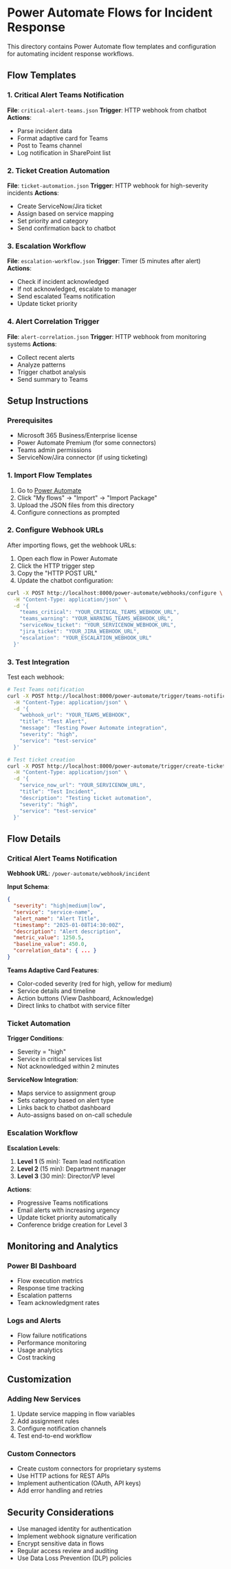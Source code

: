 # Power Automate Flows for Incident Response

This directory contains Power Automate flow templates and configuration for automating incident response workflows.

## Flow Templates

### 1. Critical Alert Teams Notification
**File**: `critical-alert-teams.json`
**Trigger**: HTTP webhook from chatbot
**Actions**:
- Parse incident data
- Format adaptive card for Teams
- Post to Teams channel
- Log notification in SharePoint list

### 2. Ticket Creation Automation
**File**: `ticket-automation.json`
**Trigger**: HTTP webhook for high-severity incidents
**Actions**:
- Create ServiceNow/Jira ticket
- Assign based on service mapping
- Set priority and category
- Send confirmation back to chatbot

### 3. Escalation Workflow
**File**: `escalation-workflow.json`
**Trigger**: Timer (5 minutes after alert)
**Actions**:
- Check if incident acknowledged
- If not acknowledged, escalate to manager
- Send escalated Teams notification
- Update ticket priority

### 4. Alert Correlation Trigger
**File**: `alert-correlation.json`
**Trigger**: HTTP webhook from monitoring systems
**Actions**:
- Collect recent alerts
- Analyze patterns
- Trigger chatbot analysis
- Send summary to Teams

## Setup Instructions

### Prerequisites
- Microsoft 365 Business/Enterprise license
- Power Automate Premium (for some connectors)
- Teams admin permissions
- ServiceNow/Jira connector (if using ticketing)

### 1. Import Flow Templates

1. Go to [Power Automate](https://flow.microsoft.com)
2. Click "My flows" → "Import" → "Import Package"
3. Upload the JSON files from this directory
4. Configure connections as prompted

### 2. Configure Webhook URLs

After importing flows, get the webhook URLs:

1. Open each flow in Power Automate
2. Click the HTTP trigger step
3. Copy the "HTTP POST URL"
4. Update the chatbot configuration:

```bash
curl -X POST http://localhost:8000/power-automate/webhooks/configure \
  -H "Content-Type: application/json" \
  -d '{
    "teams_critical": "YOUR_CRITICAL_TEAMS_WEBHOOK_URL",
    "teams_warning": "YOUR_WARNING_TEAMS_WEBHOOK_URL", 
    "serviceNow_ticket": "YOUR_SERVICENOW_WEBHOOK_URL",
    "jira_ticket": "YOUR_JIRA_WEBHOOK_URL",
    "escalation": "YOUR_ESCALATION_WEBHOOK_URL"
  }'
```

### 3. Test Integration

Test each webhook:

```bash
# Test Teams notification
curl -X POST http://localhost:8000/power-automate/trigger/teams-notification \
  -H "Content-Type: application/json" \
  -d '{
    "webhook_url": "YOUR_TEAMS_WEBHOOK",
    "title": "Test Alert",
    "message": "Testing Power Automate integration",
    "severity": "high",
    "service": "test-service"
  }'

# Test ticket creation
curl -X POST http://localhost:8000/power-automate/trigger/create-ticket \
  -H "Content-Type: application/json" \
  -d '{
    "service_now_url": "YOUR_SERVICENOW_URL",
    "title": "Test Incident",
    "description": "Testing ticket automation",
    "severity": "high",
    "service": "test-service"
  }'
```

## Flow Details

### Critical Alert Teams Notification

**Webhook URL**: `/power-automate/webhook/incident`

**Input Schema**:
```json
{
  "severity": "high|medium|low",
  "service": "service-name",
  "alert_name": "Alert Title", 
  "timestamp": "2025-01-08T14:30:00Z",
  "description": "Alert description",
  "metric_value": 1250.5,
  "baseline_value": 450.0,
  "correlation_data": { ... }
}
```

**Teams Adaptive Card Features**:
- Color-coded severity (red for high, yellow for medium)
- Service details and timeline
- Action buttons (View Dashboard, Acknowledge)
- Direct links to chatbot with service filter

### Ticket Automation

**Trigger Conditions**:
- Severity = "high"
- Service in critical services list
- Not acknowledged within 2 minutes

**ServiceNow Integration**:
- Maps service to assignment group
- Sets category based on alert type
- Links back to chatbot dashboard
- Auto-assigns based on on-call schedule

### Escalation Workflow

**Escalation Levels**:
1. **Level 1** (5 min): Team lead notification
2. **Level 2** (15 min): Department manager
3. **Level 3** (30 min): Director/VP level

**Actions**:
- Progressive Teams notifications
- Email alerts with increasing urgency
- Update ticket priority automatically
- Conference bridge creation for Level 3

## Monitoring and Analytics

### Power BI Dashboard
- Flow execution metrics
- Response time tracking  
- Escalation patterns
- Team acknowledgment rates

### Logs and Alerts
- Flow failure notifications
- Performance monitoring
- Usage analytics
- Cost tracking

## Customization

### Adding New Services
1. Update service mapping in flow variables
2. Add assignment rules
3. Configure notification channels
4. Test end-to-end workflow

### Custom Connectors
- Create custom connectors for proprietary systems
- Use HTTP actions for REST APIs
- Implement authentication (OAuth, API keys)
- Add error handling and retries

## Security Considerations

- Use managed identity for authentication
- Implement webhook signature verification
- Encrypt sensitive data in flows
- Regular access review and auditing
- Use Data Loss Prevention (DLP) policies